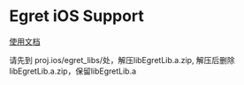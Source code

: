 Egret iOS Support
=====================

[使用文档](https://github.com/egret-labs/egret-core/wiki/An%20Introduction%20To%20Egret%20Native%20Solution/#ios)

请先到 proj.ios/egret_libs/处，解压libEgretLib.a.zip, 解压后删除libEgretLib.a.zip，保留libEgretLib.a
